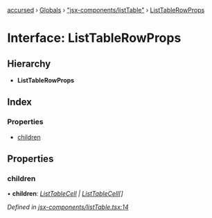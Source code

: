 [accursed](../README.md) › [Globals](../globals.md) › ["jsx-components/listTable"](../modules/_jsx_components_listtable_.md) › [ListTableRowProps](_jsx_components_listtable_.listtablerowprops.md)

# Interface: ListTableRowProps

## Hierarchy

* **ListTableRowProps**

## Index

### Properties

* [children](_jsx_components_listtable_.listtablerowprops.md#children)

## Properties

###  children

• **children**: *[ListTableCell](../classes/_jsx_components_listtable_.listtablecell.md) | [ListTableCell](../classes/_jsx_components_listtable_.listtablecell.md)[]*

*Defined in [jsx-components/listTable.tsx:14](https://github.com/cancerberoSgx/accursed/blob/468bf3c/src/jsx-components/listTable.tsx#L14)*
